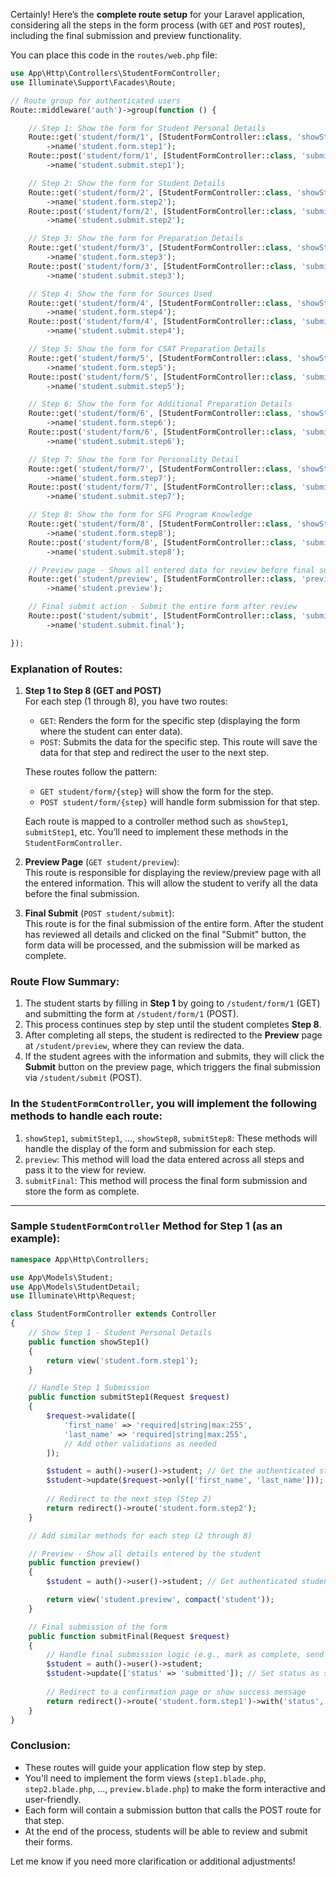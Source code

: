 Certainly! Here’s the **complete route setup** for your Laravel application, considering all the steps in the form process (with `GET` and `POST` routes), including the final submission and preview functionality.

You can place this code in the `routes/web.php` file:

```php
use App\Http\Controllers\StudentFormController;
use Illuminate\Support\Facades\Route;

// Route group for authenticated users
Route::middleware('auth')->group(function () {

    // Step 1: Show the form for Student Personal Details
    Route::get('student/form/1', [StudentFormController::class, 'showStep1'])
        ->name('student.form.step1');
    Route::post('student/form/1', [StudentFormController::class, 'submitStep1'])
        ->name('student.submit.step1');

    // Step 2: Show the form for Student Details
    Route::get('student/form/2', [StudentFormController::class, 'showStep2'])
        ->name('student.form.step2');
    Route::post('student/form/2', [StudentFormController::class, 'submitStep2'])
        ->name('student.submit.step2');

    // Step 3: Show the form for Preparation Details
    Route::get('student/form/3', [StudentFormController::class, 'showStep3'])
        ->name('student.form.step3');
    Route::post('student/form/3', [StudentFormController::class, 'submitStep3'])
        ->name('student.submit.step3');

    // Step 4: Show the form for Sources Used
    Route::get('student/form/4', [StudentFormController::class, 'showStep4'])
        ->name('student.form.step4');
    Route::post('student/form/4', [StudentFormController::class, 'submitStep4'])
        ->name('student.submit.step4');

    // Step 5: Show the form for CSAT Preparation Details
    Route::get('student/form/5', [StudentFormController::class, 'showStep5'])
        ->name('student.form.step5');
    Route::post('student/form/5', [StudentFormController::class, 'submitStep5'])
        ->name('student.submit.step5');

    // Step 6: Show the form for Additional Preparation Details
    Route::get('student/form/6', [StudentFormController::class, 'showStep6'])
        ->name('student.form.step6');
    Route::post('student/form/6', [StudentFormController::class, 'submitStep6'])
        ->name('student.submit.step6');

    // Step 7: Show the form for Personality Detail
    Route::get('student/form/7', [StudentFormController::class, 'showStep7'])
        ->name('student.form.step7');
    Route::post('student/form/7', [StudentFormController::class, 'submitStep7'])
        ->name('student.submit.step7');

    // Step 8: Show the form for SFG Program Knowledge
    Route::get('student/form/8', [StudentFormController::class, 'showStep8'])
        ->name('student.form.step8');
    Route::post('student/form/8', [StudentFormController::class, 'submitStep8'])
        ->name('student.submit.step8');

    // Preview page - Shows all entered data for review before final submission
    Route::get('student/preview', [StudentFormController::class, 'preview'])
        ->name('student.preview');

    // Final submit action - Submit the entire form after review
    Route::post('student/submit', [StudentFormController::class, 'submitFinal'])
        ->name('student.submit.final');

});
```

### **Explanation of Routes:**

1. **Step 1 to Step 8 (GET and POST)**  
   For each step (1 through 8), you have two routes:
   - `GET`: Renders the form for the specific step (displaying the form where the student can enter data).
   - `POST`: Submits the data for the specific step. This route will save the data for that step and redirect the user to the next step.

   These routes follow the pattern:
   - `GET student/form/{step}` will show the form for the step.
   - `POST student/form/{step}` will handle form submission for that step.

   Each route is mapped to a controller method such as `showStep1`, `submitStep1`, etc. You’ll need to implement these methods in the `StudentFormController`.

2. **Preview Page** (`GET student/preview`):  
   This route is responsible for displaying the review/preview page with all the entered information. This will allow the student to verify all the data before the final submission.

3. **Final Submit** (`POST student/submit`):  
   This route is for the final submission of the entire form. After the student has reviewed all details and clicked on the final "Submit" button, the form data will be processed, and the submission will be marked as complete.

### **Route Flow Summary:**

1. The student starts by filling in **Step 1** by going to `/student/form/1` (GET) and submitting the form at `/student/form/1` (POST).
2. This process continues step by step until the student completes **Step 8**.
3. After completing all steps, the student is redirected to the **Preview** page at `/student/preview`, where they can review the data.
4. If the student agrees with the information and submits, they will click the **Submit** button on the preview page, which triggers the final submission via `/student/submit` (POST).

### **In the `StudentFormController`**, you will implement the following methods to handle each route:

1. `showStep1`, `submitStep1`, ..., `showStep8`, `submitStep8`: These methods will handle the display of the form and submission for each step.
2. `preview`: This method will load the data entered across all steps and pass it to the view for review.
3. `submitFinal`: This method will process the final form submission and store the form as complete.

---

### **Sample `StudentFormController` Method for Step 1 (as an example):**

```php
namespace App\Http\Controllers;

use App\Models\Student;
use App\Models\StudentDetail;
use Illuminate\Http\Request;

class StudentFormController extends Controller
{
    // Show Step 1 - Student Personal Details
    public function showStep1()
    {
        return view('student.form.step1');
    }

    // Handle Step 1 Submission
    public function submitStep1(Request $request)
    {
        $request->validate([
            'first_name' => 'required|string|max:255',
            'last_name' => 'required|string|max:255',
            // Add other validations as needed
        ]);

        $student = auth()->user()->student; // Get the authenticated student's model
        $student->update($request->only(['first_name', 'last_name']));  // Save personal details
        
        // Redirect to the next step (Step 2)
        return redirect()->route('student.form.step2');
    }

    // Add similar methods for each step (2 through 8)

    // Preview - Show all details entered by the student
    public function preview()
    {
        $student = auth()->user()->student; // Get authenticated student

        return view('student.preview', compact('student'));
    }

    // Final submission of the form
    public function submitFinal(Request $request)
    {
        // Handle final submission logic (e.g., mark as complete, send notifications, etc.)
        $student = auth()->user()->student;
        $student->update(['status' => 'submitted']); // Set status as submitted
        
        // Redirect to a confirmation page or show success message
        return redirect()->route('student.form.step1')->with('status', 'Your form has been successfully submitted!');
    }
}
```

### **Conclusion:**
- These routes will guide your application flow step by step.
- You'll need to implement the form views (`step1.blade.php`, `step2.blade.php`, ..., `preview.blade.php`) to make the form interactive and user-friendly.
- Each form will contain a submission button that calls the POST route for that step.
- At the end of the process, students will be able to review and submit their forms.

Let me know if you need more clarification or additional adjustments!